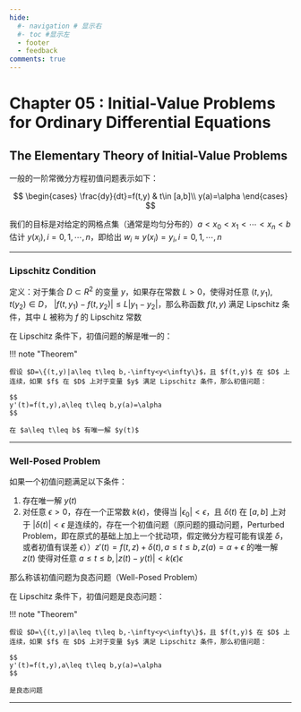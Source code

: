 ```yaml
---
hide:
  #- navigation # 显示右
  #- toc #显示左
  - footer
  - feedback
comments: true
--- 
```


# Chapter 05 : Initial-Value Problems for Ordinary Differential Equations

## The Elementary Theory of Initial-Value Problems

一般的一阶常微分方程初值问题表示如下：

$$
\begin{cases}
\frac{dy}{dt}=f(t,y) & t\in [a,b]\\
y(a)=\alpha
\end{cases}
$$

我们的目标是对给定的网格点集（通常是均匀分布的）$a<x_0<x_1<\cdots<x_n<b$ 估计 $y(x_i),i=0,1,\cdots,n$，即给出 $w_i\approx y(x_i)=y_i,i=0,1,\cdots,n$
***
### Lipschitz Condition

定义：对于集合 $D\subset R^2$ 的变量 $y$，如果存在常数 $L>0$，使得对任意 $(t,y_1),t(y_2)\in D$， $|f(t,y_1)-f(t,y_2)|\leq L|y_1-y_2|$，那么称函数 $f(t,y)$ 满足 Lipschitz 条件，其中 $L$ 被称为 $f$ 的 Lipschitz 常数

在 Lipschitz 条件下，初值问题的解是唯一的：

!!! note "Theorem"

	假设 $D=\{(t,y)|a\leq t\leq b,-\infty<y<\infty\}$，且 $f(t,y)$ 在 $D$ 上连续，如果 $f$ 在 $D$ 上对于变量 $y$ 满足 Lipschitz 条件，那么初值问题：
	
	$$
	y'(t)=f(t,y),a\leq t\leq b,y(a)=\alpha
	$$
	
	在 $a\leq t\leq b$ 有唯一解 $y(t)$
***
### Well-Posed Problem

如果一个初值问题满足以下条件：

1. 存在唯一解 $y(t)$
2. 对任意 $\epsilon>0$，存在一个正常数 $k(\epsilon)$，使得当 $|\epsilon_0|<\epsilon$，且 $\delta(t)$ 在 $[a,b]$ 上对于 $|\delta(t)|<\epsilon$ 是连续的，存在一个初值问题（原问题的摄动问题，Perturbed Problem，即在原式的基础上加上一个扰动项，假定微分方程可能有误差 $\delta$，或者初值有误差 $\epsilon$））$z'(t)=f(t,z)+\delta(t),a\leq t\leq b,z(a)=\alpha+\epsilon$ 的唯一解 $z(t)$ 使得对任意 $a\leq t\leq b,|z(t)-y(t)|<k(\epsilon)\epsilon$

那么称该初值问题为良态问题（Well-Posed Problem）

在 Lipschitz 条件下，初值问题是良态问题：

!!! note "Theorem"

	假设 $D=\{(t,y)|a\leq t\leq b,-\infty<y<\infty\}$，且 $f(t,y)$ 在 $D$ 上连续，如果 $f$ 在 $D$ 上对于变量 $y$ 满足 Lipschitz 条件，那么初值问题：
	
	$$
	y'(t)=f(t,y),a\leq t\leq b,y(a)=\alpha
	$$
	
	是良态问题
***

